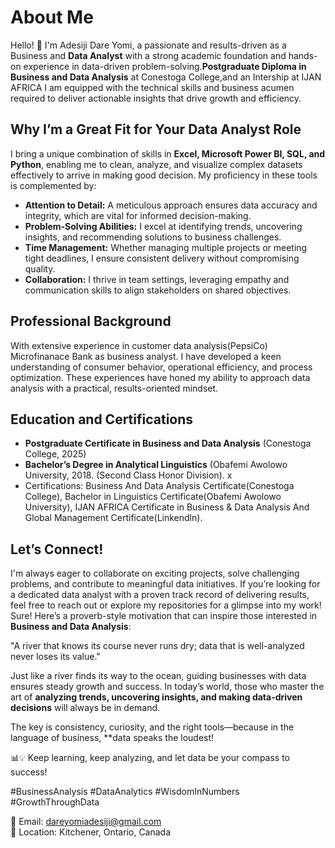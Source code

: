# About Me

Hello! 👋 I'm Adesiji Dare Yomi, a passionate and results-driven as a Business and **Data Analyst** with a strong academic foundation and hands-on experience in data-driven problem-solving.**Postgraduate  Diploma in Business and Data Analysis** at Conestoga College,and an Intership at IJAN AFRICA I am equipped with the technical skills and business acumen required to deliver actionable insights that drive growth and efficiency.

## Why I’m a Great Fit for Your Data Analyst Role

I bring a unique combination of skills in **Excel, Microsoft Power BI, SQL, and Python**, enabling me to clean, analyze, and visualize complex datasets effectively to arrive in making good decision. My proficiency in these tools is complemented by:

- **Attention to Detail:** A meticulous approach ensures data accuracy and integrity, which are vital for informed decision-making.
- **Problem-Solving Abilities:** I excel at identifying trends, uncovering insights, and recommending solutions to business challenges.
- **Time Management:** Whether managing multiple projects or meeting tight deadlines, I ensure consistent delivery without compromising quality.
- **Collaboration:** I thrive in team settings, leveraging empathy and communication skills to align stakeholders on shared objectives.

## Professional Background

With extensive experience in customer data analysis(PepsiCo) Microfinanace Bank as business analyst. I have developed a keen understanding of consumer behavior, operational efficiency, and process optimization. These experiences have honed my ability to approach data analysis with a practical, results-oriented mindset.

## Education and Certifications

- **Postgraduate Certificate in Business and Data Analysis** (Conestoga College, 2025)  
- **Bachelor’s Degree in Analytical Linguistics** (Obafemi Awolowo University, 2018. (Second Class Honor Division). x
- Certifications: Business And Data Analysis Certificate(Conestoga College), Bachelor in Linguistics Certificate(Obafemi Awolowo University), IJAN AFRICA Certificate in Business & Data Analysis And Global Management Certificate(Linkendln).

## Let’s Connect!

I'm always eager to collaborate on exciting projects, solve challenging problems, and contribute to meaningful data initiatives. If you’re looking for a dedicated data analyst with a proven track record of delivering results, feel free to reach out or explore my repositories for a glimpse into my work!
Sure! Here’s a proverb-style motivation that can inspire those interested in **Business and Data Analysis**:  

"A river that knows its course never runs dry; data that is well-analyzed never loses its value."

Just like a river finds its way to the ocean, guiding businesses with data ensures steady growth and success. In today’s world, those who master the art of **analyzing trends, uncovering insights, and making data-driven decisions** will always be in demand.  

The key is consistency, curiosity, and the right tools—because in the language of business, **data speaks the loudest!  

📊💡 Keep learning, keep analyzing, and let data be your compass to success!  

#BusinessAnalysis #DataAnalytics #WisdomInNumbers #GrowthThroughData  



📩 Email: dareyomiadesiji@gmail.com  
📍 Location: Kitchener, Ontario, Canada
